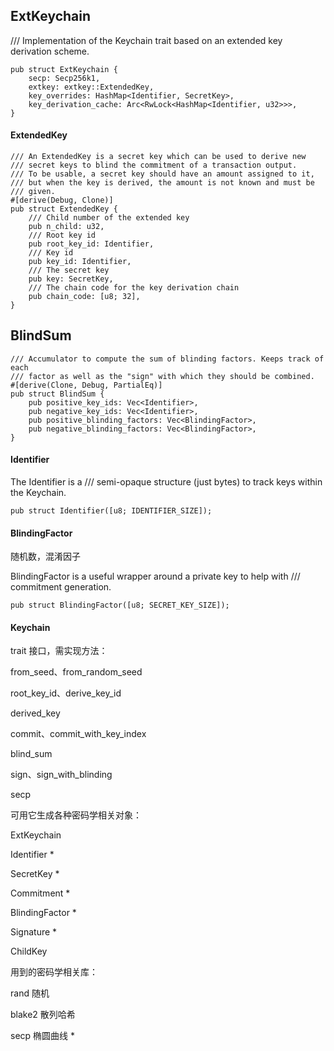 ## ExtKeychain

/// Implementation of the Keychain trait based on an extended key derivation scheme.

```
pub struct ExtKeychain {
    secp: Secp256k1,
    extkey: extkey::ExtendedKey,
    key_overrides: HashMap<Identifier, SecretKey>,
    key_derivation_cache: Arc<RwLock<HashMap<Identifier, u32>>>,
}
```

#### ExtendedKey

```
/// An ExtendedKey is a secret key which can be used to derive new
/// secret keys to blind the commitment of a transaction output.
/// To be usable, a secret key should have an amount assigned to it,
/// but when the key is derived, the amount is not known and must be
/// given.
#[derive(Debug, Clone)]
pub struct ExtendedKey {
    /// Child number of the extended key
    pub n_child: u32,
    /// Root key id
    pub root_key_id: Identifier,
    /// Key id
    pub key_id: Identifier,
    /// The secret key
    pub key: SecretKey,
    /// The chain code for the key derivation chain
    pub chain_code: [u8; 32],
}
```

## BlindSum

```
/// Accumulator to compute the sum of blinding factors. Keeps track of each
/// factor as well as the "sign" with which they should be combined.
#[derive(Clone, Debug, PartialEq)]
pub struct BlindSum {
    pub positive_key_ids: Vec<Identifier>,
    pub negative_key_ids: Vec<Identifier>,
    pub positive_blinding_factors: Vec<BlindingFactor>,
    pub negative_blinding_factors: Vec<BlindingFactor>,
}
```

#### Identifier

The Identifier is a /// semi-opaque structure \(just bytes\) to track keys within the Keychain.

```
pub struct Identifier([u8; IDENTIFIER_SIZE]);
```

#### BlindingFactor

随机数，混淆因子

BlindingFactor is a useful wrapper around a private key to help with /// commitment generation.

```
pub struct BlindingFactor([u8; SECRET_KEY_SIZE]);
```

#### Keychain

trait 接口，需实现方法：

from\_seed、from\_random\_seed

root\_key\_id、derive\_key\_id

derived\_key

commit、commit\_with\_key\_index

blind\_sum

sign、sign\_with\_blinding

secp

可用它生成各种密码学相关对象：

ExtKeychain

Identifier \*

SecretKey \*

Commitment \*

BlindingFactor \*

Signature \*

ChildKey

用到的密码学相关库：

rand 随机

blake2 散列哈希

secp 椭圆曲线 \*



